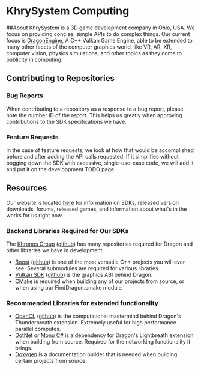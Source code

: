 # KhrySystem Computing

##About
  KhrySystem is a 3D game development company in Ohio, USA. We focus on providing concise, simple APIs to do complex things. Our current focus is [DragonEngine](https://github.com/KhrySystem/Dragon), A C++ Vulkan Game Engine, able to be extended to many other facets of the computer graphics world, like VR, AR, XR, computer vision, physics simulations, and other topics as they come to publicity in computing. 

## Contributing to Repositories

### Bug Reports
  When contributing to a repository as a response to a bug report, please note the number ID of the report. This helps us greatly when approving contributions to the SDK specifications we have. 
  
### Feature Requests
  In the case of feature requests, we look at how that would be accomplished before and after adding the API calls requested. If it simplifies without bogging down the SDK with excessive, single-use-case code, we will add it, and put it on the develpopment TODO page. 

## Resources
  Our website is located [here](https://khrysystem.dev) for information on SDKs, released version downloads, forums, released games, and information about what's in the works for us right now.

### Backend Libraries Required for Our SDKs

  The [Khronos Group](https://khronos.org) ([github](https://github.com/KhronosGroup)) has many repositories required for Dragon and other libraries we have in development. 
  - [Boost](https://boost.org) ([github](https://github.com/boostlibs/boost)) is one of the most versatile C++ projects you will ever see. Several submodules are required for various libraries.
  - [Vulkan SDK](https://vulkan.lunarg.com) ([github](https://github.com/KhronosGroup/Vulkan-Headers)) is the graphics ABI behind Dragon. 
  - [CMake](https://cmake.org) is required when building any of our projects from source, or when using our FindDragon.cmake module. 
  
### Recommended Libraries for extended functionality
  - [OpenCL](https://www.khronos.org/opencl) ([github](https://github.com/KhronosGroup/OpenCL-Headers)) is the computational mastermind behind Dragon's Thunderbreath extension. Extremely useful for high performance parallel computes.
  - [DotNet](https://dotnet.microsoft.com) or [Mono C#](https://www.mono-project.com) is a dependency for Dragon's Lightbreath extension when building from source. Required for the networking functionality it brings. 
  - [Doxygen](https://doxygen.nl) is a documentation builder that is needed when building certain projects from source. 
  
